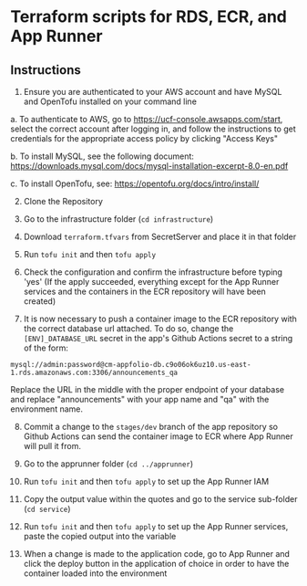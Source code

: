 # Terraform scripts for RDS, ECR, and App Runner


## Instructions

1. Ensure you are authenticated to your AWS account and have MySQL and OpenTofu installed on your command line

a. To authenticate to AWS, go to https://ucf-console.awsapps.com/start, select the correct account after logging in, and follow the instructions to get credentials for the appropriate access policy by clicking "Access Keys"

b. To install MySQL, see the following document: https://downloads.mysql.com/docs/mysql-installation-excerpt-8.0-en.pdf

c. To install OpenTofu, see: https://opentofu.org/docs/intro/install/

2. Clone the Repository

3. Go to the infrastructure folder (`cd infrastructure`) 

4. Download `terraform.tfvars` from SecretServer and place it in that folder

5. Run `tofu init` and then `tofu apply`

6. Check the configuration and confirm the infrastructure before typing 'yes' (If the apply succeeded, everything except for the App Runner services and the containers in the ECR repository will have been created)

7. It is now necessary to push a container image to the ECR repository with the correct database url attached. To do so, change the `[ENV]_DATABASE_URL` secret in the app's Github Actions secret to a string of the form:

`mysql://admin:password@cm-appfolio-db.c9o06ok6uz10.us-east-1.rds.amazonaws.com:3306/announcements_qa`

Replace the URL in the middle with the proper endpoint of your database and replace "announcements" with your app name and "qa" with the environment name.

8. Commit a change to the `stages/dev` branch of the app repository so Github Actions can send the container image to ECR where App Runner will pull it from.

9. Go to the apprunner folder (`cd ../apprunner`)

10. Run `tofu init` and then `tofu apply` to set up the App Runner IAM

11. Copy the output value within the quotes and go to the service sub-folder (`cd service`)

12. Run `tofu init` and then `tofu apply` to set up the App Runner services, paste the copied output into the variable

13. When a change is made to the application code, go to App Runner and click the deploy button in the application of choice in order to have the container loaded into the environment 
